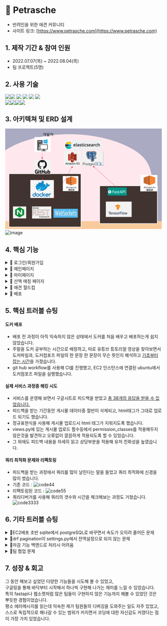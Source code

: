 # 📌 Petrasche
- 반려인을 위한 애견 커뮤니티
- 사이트 링크: [https://www.petrasche.com](https://www.petrasche.com)

## 1. 제작 기간 & 참여 인원
- 2022.07.07(목) ~ 2022.08.04(목)
- 팀 프로젝트(5명)

## 2. 사용 기술
<div style='flex'>
<img src="https://img.shields.io/badge/Python3.10.5-3776AB?style=for-the-badge&logo=Python&logoColor=white" >
  <img src="https://img.shields.io/badge/Django-092E20?style=for-the-badge&logo=Django&logoColor=white">
  <img  style='float:left' src="https://img.shields.io/badge/FastAPI-009688?style=for-the-badge&logo=FastAPI&logoColor=white"><img src="https://img.shields.io/badge/JavaScript-F7DF1E?style=for-the-badge&logo=JavaScript&logoColor=white">
  <img src="https://img.shields.io/badge/HTML5-E34F26?style=for-the-badge&logo=HTML5&logoColor=white">
  <img src="https://img.shields.io/badge/CSS3-1572B6?style=for-the-badge&logo=CSS3&logoColor=white">
</div>


<div style="display:flex">
    <img src="https://img.shields.io/badge/PostgreSQL-4169E1?style=for-the-badge&logo=PostgreSQL&logoColor=white">
    <img src="https://img.shields.io/badge/Docker-2496ED?style=for-the-badge&logo=Docker&logoColor=white">
	<img src="https://img.shields.io/badge/Amazon EC2-FF9900?style=for-the-badge&logo=Amazon EC2&logoColor=white">
	<img src="https://img.shields.io/badge/Amazon RDS-527FFF?style=for-the-badge&logo=Amazon RDS&logoColor=white">

</div>

## 3. 아키텍쳐 및 ERD 설계
![img_1.png](/static/img_1.png)
![image](https://user-images.githubusercontent.com/104334219/185877181-2682c4d3-743c-46bf-9827-3c6a5ee1eb8f.png)

## 4. 핵심 기능
<details close>
  <summary>📌 로그인/회원가입</summary>
  유효성 검사, 아이디 중복 검사, JWT Token사용, 카카오 소셜 로그인
</details>
<details close>
  <summary>📌 메인페이지</summary>
  - 강아지 히스토리 CRUD<br>
  - 댓글기능<br>
  - 좋아요 기능<br>
  - 팔로우 기능<br>
  - 엘라스틱서치 엔진을 사용한 초성, 해시태그 검색 기능
</details>

<details close>
  <summary>📌 마이페이지</summary>
  - 유저/ 펫 프로필 CRUD<br>
  - 자신의 반려동물 프로필 이미지 등록시 AI로 강아지vs고양이 구분 (fastAPI사용, ec2 분리)<br>
  - DRF페이지네이션<br>
</details>
<details close>
  <summary>📌 산책 매칭 페이지</summary>
  - 매칭 게시판 (CKEditor 사용)<br>
  - 날짜, 지역, 성별, 시간대등 필터 설정으로 검색<br>
  - 실시간 채팅 기능 (Websocket & Django Channels)<br>
</details>

<details close>
  <summary>📌 애견 월드컵</summary>
  - 자신의 반려동물을 자랑하는 이벤트 페이지<br>
  - 이달의 인기 반려동물  (월별 초기화)<br>
</details>

<details close>
  <summary>📌 배포</summary>
  - Docker/EC2사용<br>
</details>

## 5. 핵심 트러블 슈팅

#### 도커 배포 
* 배포 전 과정이 아직 익숙하지 않은 상태에서 도커를 처음 배우고 배포하는게 쉽지 않았습니다.
* 주말을 도커 공부하는 시간으로 배정하고, 따로 유튜브 튜토리얼 영상을 찾아보면서 도커파일과, 도커컴포즈 파일의 한 문장 한 문장이 무슨 뜻인지 해석하고 [기초부터 잡는 시간](https://www.youtube.com/watch?v=W5Ov0H7E_o4&list=PLOLrQ9Pn6cazCfL7v4CdaykNoWMQymM_C&index=1)을 가졌습니다.
* git hub workflow를 사용해 CI를 진행했고, EC2 인스턴스에 연결된 ubuntu에서 도커컴포즈 파일을 실행했습니다.

#### 실제 서비스 과정중 해킹 시도

* 서비스를 운영해 보면서 구글시트로 피드백을 받았고 [총 38개의 응답을 받을 수 있었습니다.](https://docs.google.com/forms/d/15miCoUt5ddVy4H0caMUbLnNujvHnd3yJsD1HJBhC0co/edit?usp=sharing)
* 피드백을 받는 기간동안 게시물 데이터중 절반이 삭제되고, html태그가 그대로 업로드 되기도 했습니다.
* 정규표현식을 사용해 게시물 업로드시 html 태그가 지워지도록 했습니다.
* views.py에 있는 게시물 업로드 함수등에서 permission_classes를 적용해두지 않은것을 발견하고 오류없이 깔끔하게 적용되도록 할 수 있었습니다. 
* 그 외에도 피드백 내용을 자세히 읽고 상당부분을 적용해 유저 친화성을 높였습니다.

#### 쿼리 최적화 문제와 리팩토링
* 피드백을 받는 과정에서 쿼리를 많이 날린다는 말을 들었고 쿼리 최적화에 신경을 많이 썼습니다.
*  기존 코드 :
![code44](https://user-images.githubusercontent.com/104334219/186108766-539d5114-9c39-4746-9b26-b22833330c54.png)
*  리팩토링된 코드 :
![code55](https://user-images.githubusercontent.com/104334219/186109137-99a328cd-cbc5-4e4f-888a-244600b4e1bd.png)
*  쿼리디버거를 사용해 쿼리의 갯수와 시간을 체크해보는 과정도 거쳤습니다.
![code3333](https://user-images.githubusercontent.com/104334219/186109296-fda11b91-0b4d-497c-9388-494888f008c9.png)

## 6. 기타 트러블 슈팅
<details close>
  <summary>📌EC2배포 초반 sqlite에서 postgreSQL로 바꾸면서 속도가 오히려 줄어든 문제 </summary>
	<br>
  EC2 배포를 처음 시작하면서 로컬에서 했을 때에 비해 속도가 확연하게 줄어든걸 느낄 수 있었습니다.<br>
  개발자도구->Network->fetch 탭에서 확인해봐도 눈에 띄는 속도차이가 드러났습니다.<br>
  이건 내 지식으로 해결하기 어려운 부분이다 싶어서 튜터님들과 잘 아시만한 분들을 찾아갔고,<br>
  EC2 배포할때 지역이 한국이 아닌 캘리포니아로 설정되어 있었단걸 발견했다.<br>
  그 외에도 당시 EC2서버는 내가 배포하고 postgreSQL을 배포한 RDS서버는 다른 팀원이 배포했는데 이게 문제가 될 수 있다는 얘기를 들어,
  RDS도 내가 배포하게 되었다. 
</details>
<details close>
  <summary>📌drf pagination이 settings.py에서 전역설정으로 되지 않는 문제 </summary>
	<br>
  자동 drf 페이지네이션 기능 일반적인 apiview가 아닌 viewsets이나 generic views 사용 할 때만 가능하다.
  pagination.py파일을 만든뒤 mixin을 사용해서 페이지네이션 api 자체를 불러왔다.
</details>
<details close>
  <summary>📌마감 기능 백엔드로 처리시 어려움</summary>
	<br>
  프로젝트 초기에 친구매칭 프로그램의 마감기능을 프론트에서 자바스크립트로 처리했었는데, 이를 리팩토링하는 과정에서 백엔드로 옮겨왔습니다.
  메소드를 마치 필드인 것처럼 취급할 수 있게 해주는 property decorator를 사용해서 생각보다 간단하게 해결할 수 있었습니다. 
<img src='https://user-images.githubusercontent.com/104334219/186092270-471d1c5e-5ee4-460d-bf7a-49af8a72242e.png'>
</details>
<details close>
  <summary>📌팀 협업 문제</summary>
	<br>
  팀 활동 초기에 팀 분위기가 다운되어 있었고, 다들 활동시간이 달라 업무 관련 커뮤니케이션이 잘 되지 않는 문제가 있었습니다.
  매일 점심식사 전에 회의를 하기로 정한 뒤, 시간이 되면 팀원들을 전화해서 불러들이고 회의를 주도해나갔습니다.
  이후 회의 문화와 모르는 것이 있으면 바로 팀원에게 질문하는 문화가 정착이 되었고, 커뮤니케이션이 가장 잘 된 팀중에 하나였다고 생각합니다.
  덕분에 혼자서 하기 어려운 기능들도 함께 도전해보고 성취해낼 수 있었습니다.
</details>



## 7. 성장 & 회고
그 동안 해보고 싶었던 다양한 기능들을 시도해 볼 수 있었고,<br> 구글링을 통해 바닥부터 시작해서 하나씩 구현해 나가는 재미를 느낄 수 있었습니다. <br>
특히 fastapi나 웹소켓처럼 많은 팀들이 구현하지 않은 기능까지 해볼 수 있었던 것은 뿌듯한 경험이었습니다.<br>
평소 에러메시지를 읽는데 익숙한 제가 팀원들의 디버깅을 도와주는 일도 자주 있었고,<br>
스스로 독립적으로 해나갈 수 있는 범위가 커지면서 코딩에 대한 자신감도 커졌다는 점이 가장 가치 있었습니다.<br> 
